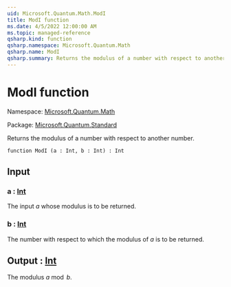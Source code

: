 ```yaml
---
uid: Microsoft.Quantum.Math.ModI
title: ModI function
ms.date: 4/5/2022 12:00:00 AM
ms.topic: managed-reference
qsharp.kind: function
qsharp.namespace: Microsoft.Quantum.Math
qsharp.name: ModI
qsharp.summary: Returns the modulus of a number with respect to another number.
---
```


# ModI function

Namespace: [Microsoft.Quantum.Math](xref:Microsoft.Quantum.Math)

Package: [Microsoft.Quantum.Standard](https://nuget.org/packages/Microsoft.Quantum.Standard)


Returns the modulus of a number with respect to another number.

```qsharp
function ModI (a : Int, b : Int) : Int
```


## Input

### a : [Int](xref:microsoft.quantum.qsharp.valueliterals#int-literals)

The input $a$ whose modulus is to be returned.


### b : [Int](xref:microsoft.quantum.qsharp.valueliterals#int-literals)

The number with respect to which the modulus of $a$ is to be returned.



## Output : [Int](xref:microsoft.quantum.qsharp.valueliterals#int-literals)

The modulus $a \bmod b$.